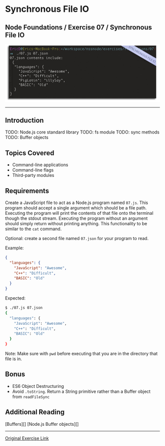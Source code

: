 # Synchronous File IO
## Node Foundations / Exercise 07 / Synchronous File IO

![Synchronous File IO](syncScrn.jpg?raw=true "Synchronous File IO Screenshot")
***

## Introduction

TODO: Node.js core standard library
TODO: fs module
TODO: sync methods
TODO: Buffer objects

## Topics Covered

-   Command-line applications
-   Command-line flags
-   Third-party modules

## Requirements

Create a JavaScript file to act as a Node.js program named `07.js`. This program
should accept a single argument which should be a file path. Executing the
program will print the contents of that file onto the terminal though the stdout
stream. Executing the program without an argument should simply return without
printing anything. This functionality to be similar to the `cat` command.

Optional: create a second file named `07.json` for your program to read.

Example:

```json
{
  "languages": {
    "JavaScript": "Awesome",
    "C++": "Difficult",
    "BASIC": "Old"
  }
}
```

Expected:

```bash
$ ./07.js 07.json
{
  "languages": {
    "JavaScript": "Awesome",
    "C++": "Difficult",
    "BASIC": "Old"
  }
}

```

Note: Make sure with `pwd` before executing that you are in the directory that
file is in.

## Bonus

-   ES6 Object Destructuring
-   Avoid `.toString`. Return a String primitive rather than a Buffer object
    from `readFileSync`

## Additional Reading

[Buffers][]
[Node.js Buffer objects][]

***
[Original Exercise Link](https://github.com/nashville-software-school/node-milestones/blob/master/01-foundations/exercises/07-file_io.md)
